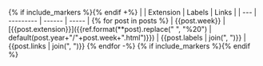 {% if include_markers %}<!-- toc-begin -->{% endif +%}
|     | Extension | Labels | Links |
| --- | --------- | ------ | ----- |
{% for post in posts %}
| {{post.week}} | [{{post.extension}}]({{ref.format(**post).replace(" ", "%20") | default(post.year+"/"+post.week+".html")}}) | {{post.labels | join(", ")}} | {{post.links | join(", ")}}
{% endfor -%}
{% if include_markers %}<!-- toc-end -->{% endif %}
